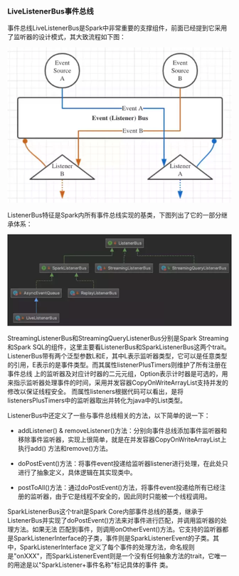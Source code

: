 ### LiveListenerBus事件总线

事件总线LiveListenerBus是Spark中非常重要的支撑组件，前面已经提到它采用了监听器的设计模式，其大致流程如下图：

![LiveListenerBus事件总线](../assets/img/spark/LiveListenerBus.png "LiveListenerBus事件总线")

ListenerBus特征是Spark内所有事件总线实现的基类，下图列出了它的一部分继承体系：

![ListenerBus事件总线](../assets/img/spark/ListenerBus.png "ListenerBus继承体系")

StreamingListenerBus和StreamingQueryListenerBus分别是Spark Streaming和Spark SQL的组件，这里主要看ListenerBus和SparkListenerBus这两个trait。
ListenerBus带有两个泛型参数L和E，其中L表示监听器类型，它可以是任意类型的引用，E表示的是事件类型。而其属性listenerPlusTimers则维护了所有注册在事件总线
上的监听器及对应计时器的二元元组，Option表示计时器是可选的，用来指示监听器处理事件的时间，采用并发容器CopyOnWriteArrayList支持并发的修改以保证线程安全。
而属性listeners根据代码可以看出，是将listenersPlusTimers中的监听器取出并转化为java中的List类型。

ListenerBus中还定义了一些与事件总线相关的方法，以下简单的说一下：
  * addListener() & removeListener()方法：分别向事件总线添加事件监听器和移除事件监听器，实现上很简单，就是在并发容器CopyOnWriteArrayList上执行add()
  方法和remove()方法。

  * doPostEvent()方法：将事件event投递给监听器listener进行处理，在此处只进行了抽象定义，具体逻辑在其实现类中。

  * postToAll()方法：通过doPostEvent()方法，将事件event投递给所有已经注册的监听器，由于它是线程不安全的，因此同时只能被一个线程调用。

SparkListenerBus这个trait是Spark Core内部事件总线的基类，继承于ListenerBus并实现了doPostEvent()方法来对事件进行匹配，并调用监听器的处理方法。如果无法
匹配到事件，则调用onOtherEvent()方法。它支持的监听器都是SparkListenerInterface的子类，事件则是SparkListenerEvent的子类。其中，SparkListenerInterface
定义了每个事件的处理方法，命名规则是"onXXX"，而SparkListenerEvent则是一个没有任何抽象方法的trait，它唯一的用途是以"SparkListener+事件名称"标记具体的事件
类。